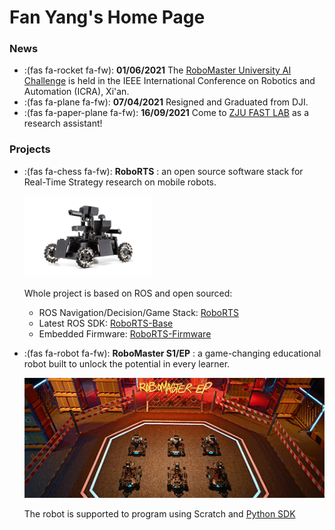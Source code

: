 # Fan Yang's Home Page


### News

* :(fas fa-rocket fa-fw): **01/06/2021** The [RoboMaster University AI Challenge](http://2011.ieee-icra.org/competitions.html) is held in the IEEE International Conference on Robotics and Automation (ICRA), Xi'an.
  <!-- {{< bilibili BV1gL411n7xV >}} -->
* :(fas fa-plane fa-fw): **07/04/2021** Resigned and Graduated from DJI.
* :(fas fa-paper-plane fa-fw): **16/09/2021** Come to [ZJU FAST LAB](http://zju-fast.com/) as a research assistant!

### Projects

* :(fas fa-chess fa-fw): **RoboRTS** : an open source software stack for Real-Time Strategy research on mobile robots. 

  <img src="roborts.png" style="zoom:20%;display: inline-block; float:middle"/>

  Whole project is based on ROS and open sourced:
  - ROS Navigation/Decision/Game Stack: [RoboRTS](https://github.com/robomaster/roborts)
  - Latest ROS SDK: [RoboRTS-Base](https://github.com/robomaster/roborts-base)
  - Embedded Firmware: [RoboRTS-Firmware](https://github.com/robomaster/roborts-firmware)
  
* :(fas fa-robot fa-fw): **RoboMaster S1/EP** : a game-changing educational robot built to unlock the potential in every learner. 

  <img src="ep.gif" style="zoom:100%;display: inline-block; float:middle"/> 

  The robot is supported to program using Scratch and [Python SDK](https://github.com/dji-sdk/RoboMaster-SDK)
